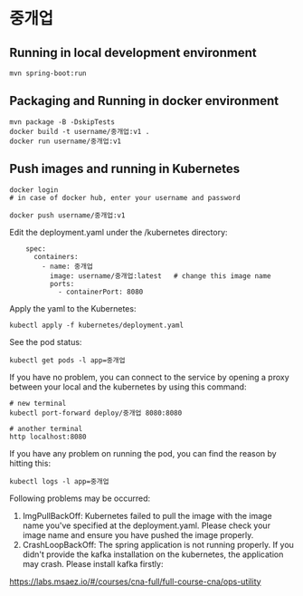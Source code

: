 # 중개업

## Running in local development environment

```
mvn spring-boot:run
```

## Packaging and Running in docker environment

```
mvn package -B -DskipTests
docker build -t username/중개업:v1 .
docker run username/중개업:v1
```

## Push images and running in Kubernetes

```
docker login 
# in case of docker hub, enter your username and password

docker push username/중개업:v1
```

Edit the deployment.yaml under the /kubernetes directory:
```
    spec:
      containers:
        - name: 중개업
          image: username/중개업:latest   # change this image name
          ports:
            - containerPort: 8080

```

Apply the yaml to the Kubernetes:
```
kubectl apply -f kubernetes/deployment.yaml
```

See the pod status:
```
kubectl get pods -l app=중개업
```

If you have no problem, you can connect to the service by opening a proxy between your local and the kubernetes by using this command:
```
# new terminal
kubectl port-forward deploy/중개업 8080:8080

# another terminal
http localhost:8080
```

If you have any problem on running the pod, you can find the reason by hitting this:
```
kubectl logs -l app=중개업
```

Following problems may be occurred:

1. ImgPullBackOff:  Kubernetes failed to pull the image with the image name you've specified at the deployment.yaml. Please check your image name and ensure you have pushed the image properly.
1. CrashLoopBackOff: The spring application is not running properly. If you didn't provide the kafka installation on the kubernetes, the application may crash. Please install kafka firstly:

https://labs.msaez.io/#/courses/cna-full/full-course-cna/ops-utility

